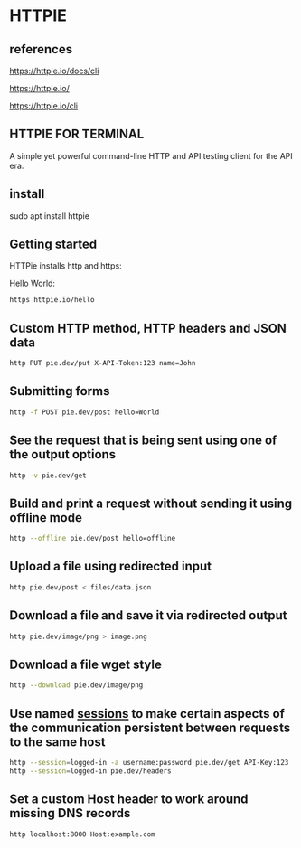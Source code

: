 # HTTPIE

## references

<https://httpie.io/docs/cli>

<https://httpie.io/>

<https://httpie.io/cli>

## HTTPIE FOR TERMINAL

A simple yet powerful command-line HTTP and API testing client for the API era.

## install

sudo apt install httpie

## Getting started

HTTPie installs http and https:

Hello World:

```bash
https httpie.io/hello
```

## Custom HTTP method, HTTP headers and JSON data

```bash
http PUT pie.dev/put X-API-Token:123 name=John
```

## Submitting forms

```bash
http -f POST pie.dev/post hello=World
```

## See the request that is being sent using one of the output options

```bash
http -v pie.dev/get
```

## Build and print a request without sending it using offline mode

```bash
http --offline pie.dev/post hello=offline
```

## Upload a file using redirected input

```bash
http pie.dev/post < files/data.json
```

## Download a file and save it via redirected output

```bash
http pie.dev/image/png > image.png

```

## Download a file wget style

```bash
http --download pie.dev/image/png
```

## Use named **[sessions](https://httpie.io/docs/cli/sessions)** to make certain aspects of the communication persistent between requests to the same host

```bash
http --session=logged-in -a username:password pie.dev/get API-Key:123
http --session=logged-in pie.dev/headers
```

## Set a custom Host header to work around missing DNS records

```bash
http localhost:8000 Host:example.com
```
